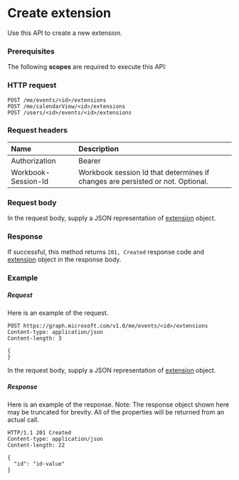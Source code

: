 # Create extension

Use this API to create a new extension.
### Prerequisites
The following **scopes** are required to execute this API: 
### HTTP request
<!-- { "blockType": "ignored" } -->
```http
POST /me/events/<id>/extensions
POST /me/calendarView/<id>/extensions
POST /users/<id>/events/<id>/extensions

```
### Request headers
| Name       | Description|
|:---------------|:----------|
| Authorization  | Bearer <code>|
| Workbook-Session-Id  | Workbook session Id that determines if changes are persisted or not. Optional.|

### Request body
In the request body, supply a JSON representation of [extension](../resources/extension.md) object.


### Response
If successful, this method returns `201, Created` response code and [extension](../resources/extension.md) object in the response body.

### Example
##### Request
Here is an example of the request.
<!-- {
  "blockType": "request",
  "name": "create_extension_from_event"
}-->
```http
POST https://graph.microsoft.com/v1.0/me/events/<id>/extensions
Content-type: application/json
Content-length: 3

{
}
```
In the request body, supply a JSON representation of [extension](../resources/extension.md) object.
##### Response
Here is an example of the response. Note: The response object shown here may be truncated for brevity. All of the properties will be returned from an actual call.
<!-- {
  "blockType": "response",
  "truncated": true,
  "@odata.type": "microsoft.graph.extension"
} -->
```http
HTTP/1.1 201 Created
Content-type: application/json
Content-length: 22

{
  "id": "id-value"
}
```

<!-- uuid: 8fcb5dbc-d5aa-4681-8e31-b001d5168d79
2015-10-25 14:57:30 UTC -->
<!-- {
  "type": "#page.annotation",
  "description": "Create extension",
  "keywords": "",
  "section": "documentation",
  "tocPath": ""
}-->